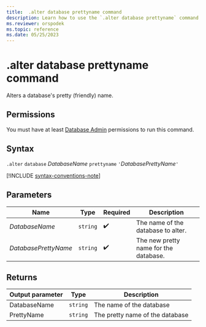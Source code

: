 ```yaml
---
title:  .alter database prettyname command
description: Learn how to use the `.alter database prettyname` command to alter the database's name.
ms.reviewer: orspodek
ms.topic: reference
ms.date: 05/25/2023
---
```

# .alter database prettyname command

Alters a database's pretty (friendly) name.

## Permissions

You must have at least [Database Admin](access-control/role-based-access-control.md) permissions to run this command.

## Syntax

`.alter` `database` *DatabaseName* `prettyname` `'`*DatabasePrettyName*`'`

[!INCLUDE [syntax-conventions-note](../includes/syntax-conventions-note.md)]

## Parameters

|Name|Type|Required|Description|
|--|--|--|--|
|*DatabaseName*| `string` | :heavy_check_mark:|The name of the database to alter.|
|*DatabasePrettyName*| `string` | :heavy_check_mark:|The new pretty name for the database.|

## Returns

|Output parameter |Type |Description
|---|---|---
|DatabaseName | `string` |The name of the database
|PrettyName | `string` |The pretty name of the database
